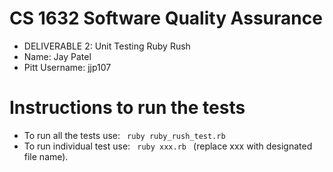 # CS 1632 Software Quality Assurance
  - DELIVERABLE 2: Unit Testing Ruby Rush
  - Name: Jay Patel
  - Pitt Username: jjp107

# Instructions to run the tests

  - To run all the tests use:
    <code> ruby ruby_rush_test.rb </code>
  -   To run individual test use:
    <code> ruby xxx.rb </code> (replace xxx with designated file name).
